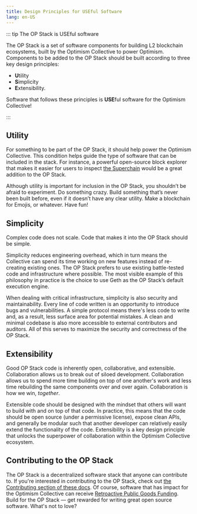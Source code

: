 ```yaml
---
title: Design Principles for USEful Software
lang: en-US
---
```



::: tip The OP Stack is USEful software

The OP Stack is a set of software components for building L2 blockchain ecosystems, built by the Optimism Collective to power Optimism. 
Components to be added to the OP Stack should be built according to three key design principles: 
- **U**tility
- **S**implicity
- **E**xtensibility. 

Software that follows these principles is **USE**ful software for the Optimism Collective!

::: 

## Utility

For something to be part of the OP Stack, it should help power the Optimism Collective. 
This condition helps guide the type of software that can be included in the stack. 
For instance, a powerful open-source block explorer that makes it easier for users to inspect [the Superchain](https://app.optimism.io/superchain/) would be a great addition to the OP Stack.

Although utility is important for inclusion in the OP Stack, you shouldn’t be afraid to experiment. 
Do something crazy. 
Build something that’s never been built before, even if it doesn’t have any clear utility. Make a blockchain for Emojis, or whatever. Have fun! 

## Simplicity

Complex code does not scale. 
Code that makes it into the OP Stack should be simple.

Simplicity reduces engineering overhead, which in turn means the Collective can spend its time working on new features instead of re-creating existing ones. 
The OP Stack prefers to use existing battle-tested code and infrastructure where possible. 
The most visible example of this philosophy in practice is the choice to use Geth as the OP Stack’s default execution engine.

When dealing with critical infrastructure, simplicity is also security and maintainability. 
Every line of code written is an opportunity to introduce bugs and vulnerabilities. 
A simple protocol means there's less code to write and, as a result, less surface area for potential mistakes. 
A clean and minimal codebase is also more accessible to external contributors and auditors. 
All of this serves to maximize the security and correctness of the OP Stack.

## Extensibility

Good OP Stack code is inherently open, collaborative, and extensible. 
Collaboration allows us to break out of siloed development. 
Collaboration allows us to spend more time building on top of one another's work and less time rebuilding the same components over and over again. 
Collaboration is how we win, *together*.

Extensible code should be designed with the mindset that others will want to build with and on top of that code. 
In practice, this means that the code should be open source (under a permissive license), expose clean APIs, and generally be modular such that another developer can relatively easily extend the functionality of the code. 
Extensibility is a key design principle that unlocks the superpower of collaboration within the Optimism Collective ecosystem.

## Contributing to the OP Stack

The OP Stack is a decentralized software stack that anyone can contribute to. 
If you're interested in contributing to the OP Stack, check out [the Contributing section of these docs](../contribute.md).
Of course, software that has impact for the Optimism Collective can receive [Retroactive Public Goods Funding](https://app.optimism.io/retropgf). 
Build for the OP Stack — get rewarded for writing great open source software. What's not to love?
